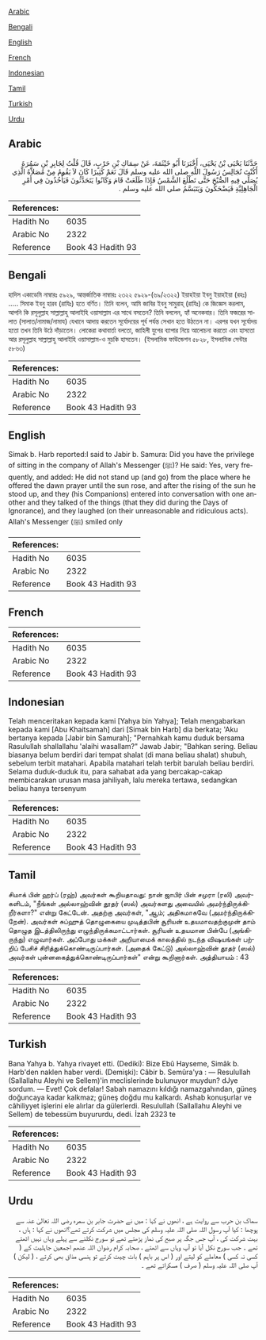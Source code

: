 [Arabic](#arabic)

[Bengali](#bengali)

[English](#english)

[French](#french)

[Indonesian](#indonesian)

[Tamil](#tamil)

[Turkish](#turkish)

[Urdu](#urdu)

## Arabic


<div dir="rtl" lang="ar" style={{fontSize:'larger',backgroundColor:'#f8f9fa',padding:20}}>
حَدَّثَنَا يَحْيَى بْنُ يَحْيَى، أَخْبَرَنَا أَبُو خَيْثَمَةَ، عَنْ سِمَاكِ بْنِ حَرْبٍ، قَالَ قُلْتُ لِجَابِرِ بْنِ سَمُرَةَ أَكُنْتَ تُجَالِسُ رَسُولَ اللَّهِ صلى الله عليه وسلم قَالَ نَعَمْ كَثِيرًا كَانَ لاَ يَقُومُ مِنْ مُصَلاَّهُ الَّذِي يُصَلِّي فِيهِ الصُّبْحَ حَتَّى تَطْلُعَ الشَّمْسُ فَإِذَا طَلَعَتْ قَامَ وَكَانُوا يَتَحَدَّثُونَ فَيَأْخُذُونَ فِي أَمْرِ الْجَاهِلِيَّةِ فَيَضْحَكُونَ وَيَتَبَسَّمُ صلى الله عليه وسلم ‏.‏
</div>
<div style={{backgroundColor:'#f8f9fa',padding:20, marginBottom: 10}}><table> <thead> <tr> <th>References:</th> <th></th> </tr> </thead> <tbody><tr><td>Hadith No</td><td>6035</td></tr><tr><td>Arabic No</td><td>2322</td></tr><tr><td>Reference</td><td>Book 43 Hadith 93</td></tr></tbody></table></div>

## Bengali


<div dir="ltr" lang="bn" style={{fontSize:'larger',backgroundColor:'#f8f9fa',padding:20}}>
হাদিস একাডেমি নাম্বারঃ ৫৯২৯, আন্তর্জাতিক নাম্বারঃ ২৩২২ ৫৯২৯-(৬৯/২৩২২) ইয়াহইয়া ইবনু ইয়াহইয়া (রহঃ) ..... সিমাক ইবনু হারব (রাযিঃ) হতে বর্ণিত। তিনি বলেন, আমি জাবির ইবনু সামুরাহ্ (রাযিঃ) কে জিজ্ঞেস করলাম, আপনি কি রসূলুল্লাহ সাল্লাল্লাহু আলাইহি ওয়াসাল্লাম এর সাথে বসতেন? তিনি বললেন, হ্যাঁ অনেকবার। তিনি ফজরের সালাত (সালাত/নামাজ/নামায) যেখানে আদায় করতেন সূর্যোদয়ের পূর্ব পর্যন্ত সেখান হতে উঠতেন না। এরপর যখন সূর্যোদয় হতো তখন তিনি উঠে দাঁড়াতেন। লোকেরা কথাবার্তা বলতো, জাহিলী যুগের ব্যাপার নিয়ে আলোচনা করতো এবং হাসতো আর রসূলুল্লাহ সাল্লাল্লাহু আলাইহি ওয়াসাল্লাম-ও মুচকি হাসতেন। (ইসলামিক ফাউন্ডেশন ৫৮২৮, ইসলামিক সেন্টার ৫৮৬৩)
</div>
<div style={{backgroundColor:'#f8f9fa',padding:20, marginBottom: 10}}><table> <thead> <tr> <th>References:</th> <th></th> </tr> </thead> <tbody><tr><td>Hadith No</td><td>6035</td></tr><tr><td>Arabic No</td><td>2322</td></tr><tr><td>Reference</td><td>Book 43 Hadith 93</td></tr></tbody></table></div>

## English


<div dir="ltr" lang="en" style={{fontSize:'larger',backgroundColor:'#f8f9fa',padding:20}}>
Simak b. Harb reported:I said to Jabir b. Samura: Did you have the privilege of sitting in the company of Allah's Messenger (ﷺ)? He said: Yes, very frequently, and added: He did not stand up (and go) from the place where he offered the dawn prayer until the sun rose, and after the rising of the sun he stood up, and they (his Companions) entered into conversation with one another and they talked of the things (that they did during the Days of Ignorance), and they laughed (on their unreasonable and ridiculous acts). Allah's Messenger (ﷺ) smiled only
</div>
<div style={{backgroundColor:'#f8f9fa',padding:20, marginBottom: 10}}><table> <thead> <tr> <th>References:</th> <th></th> </tr> </thead> <tbody><tr><td>Hadith No</td><td>6035</td></tr><tr><td>Arabic No</td><td>2322</td></tr><tr><td>Reference</td><td>Book 43 Hadith 93</td></tr></tbody></table></div>

## French


<div dir="ltr" lang="fr" style={{fontSize:'larger',backgroundColor:'#f8f9fa',padding:20}}>

</div>
<div style={{backgroundColor:'#f8f9fa',padding:20, marginBottom: 10}}><table> <thead> <tr> <th>References:</th> <th></th> </tr> </thead> <tbody><tr><td>Hadith No</td><td>6035</td></tr><tr><td>Arabic No</td><td>2322</td></tr><tr><td>Reference</td><td>Book 43 Hadith 93</td></tr></tbody></table></div>

## Indonesian


<div dir="ltr" lang="id" style={{fontSize:'larger',backgroundColor:'#f8f9fa',padding:20}}>
Telah menceritakan kepada kami [Yahya bin Yahya]; Telah mengabarkan kepada kami [Abu Khaitsamah] dari [Simak bin Harb] dia berkata; 'Aku bertanya kepada [Jabir bin Samurah]; "Pernahkah kamu duduk bersama Rasulullah shallallahu 'alaihi wasallam?" Jawab Jabir; "Bahkan sering. Beliau biasanya belum berdiri dari tempat shalat (di mana beliau shalat) shubuh, sebelum terbit matahari. Apabila matahari telah terbit barulah beliau berdiri. Selama duduk-duduk itu, para sahabat ada yang bercakap-cakap membicarakan urusan masa jahiliyah, lalu mereka tertawa, sedangkan beliau hanya tersenyum
</div>
<div style={{backgroundColor:'#f8f9fa',padding:20, marginBottom: 10}}><table> <thead> <tr> <th>References:</th> <th></th> </tr> </thead> <tbody><tr><td>Hadith No</td><td>6035</td></tr><tr><td>Arabic No</td><td>2322</td></tr><tr><td>Reference</td><td>Book 43 Hadith 93</td></tr></tbody></table></div>

## Tamil


<div dir="ltr" lang="ta" style={{fontSize:'larger',backgroundColor:'#f8f9fa',padding:20}}>
சிமாக் பின் ஹர்ப் (ரஹ்) அவர்கள் கூறியதாவது: நான் ஜாபிர் பின் சமுரா (ரலி) அவர்களிடம், "நீங்கள் அல்லாஹ்வின் தூதர் (ஸல்) அவர்களது அவையில் அமர்ந்திருக்கிறீர்களா?" என்று கேட்டேன். அதற்கு அவர்கள், "ஆம்; அதிகமாகவே (அமர்ந்திருக்கிறேன்). அவர்கள் சுப்ஹுத் தொழுகையை முடித்தபின் சூரியன் உதயமாவதற்குமுன் தாம் தொழுத இடத்திலிருந்து எழுந்திருக்கமாட்டார்கள். சூரியன் உதயமான பின்பே (அங்கிருந்து) எழுவார்கள். அப்போது மக்கள் அறியாமைக் காலத்தில் நடந்த விஷயங்கள் பற்றிப் பேசிச் சிரித்துக்கொண்டிருப்பார்கள். (அதைக் கேட்டு) அல்லாஹ்வின் தூதர் (ஸல்) அவர்கள் புன்னகைத்துக்கொண்டிருப்பார்கள்" என்று கூறினார்கள். அத்தியாயம் : 43
</div>
<div style={{backgroundColor:'#f8f9fa',padding:20, marginBottom: 10}}><table> <thead> <tr> <th>References:</th> <th></th> </tr> </thead> <tbody><tr><td>Hadith No</td><td>6035</td></tr><tr><td>Arabic No</td><td>2322</td></tr><tr><td>Reference</td><td>Book 43 Hadith 93</td></tr></tbody></table></div>

## Turkish


<div dir="ltr" lang="tr" style={{fontSize:'larger',backgroundColor:'#f8f9fa',padding:20}}>
Bana Yahya b. Yahya rivayet etti. (Dediki): Bize Ebû Hayseme, Simâk b. Harb'den naklen haber verdi. (Demişki): Câbir b. Semûra'ya : — Resulullah (Sallallahu Aleyhi ve Sellem)'in meclislerinde bulunuyor muydun? dJye sordum. — Evet! Çok defalar! Sabah namazını kıldığı namazgahından, güneş doğuncaya kadar kalkmaz; güneş doğdu mu kalkardı. Ashab konuşurlar ve câhiliyyet işlerini ele alırlar da gülerlerdi. Resulullah (Sallallahu Aleyhi ve Sellem) de tebessüm buyururdu, dedi. İzah 2323 te
</div>
<div style={{backgroundColor:'#f8f9fa',padding:20, marginBottom: 10}}><table> <thead> <tr> <th>References:</th> <th></th> </tr> </thead> <tbody><tr><td>Hadith No</td><td>6035</td></tr><tr><td>Arabic No</td><td>2322</td></tr><tr><td>Reference</td><td>Book 43 Hadith 93</td></tr></tbody></table></div>

## Urdu


<div dir="rtl" lang="ur" style={{fontSize:'larger',backgroundColor:'#f8f9fa',padding:20}}>
سماک بن حرب سے روایت ہے ، انھوں نے کہا : میں نے حضرت جابر بن سمرہ رضی اللہ تعالیٰ عنہ سے پوچھا : کیا آپ رسول اللہ صلی اللہ علیہ وسلم کی مجلس میں شرکت کرتے تھے؟انھوں نے کہا : ہاں ، بہت شرکت کی ، آپ جس جگہ پر صبح کی نماز پڑھتے تھے تو سورج نکلنے سے پہلے وہاں نہیں اٹھتے تھے ۔ جب سورج نکل آیا تو آپ وہاں سے اٹھتے ، صحابہ کرام رضوان اللہ عنھم اجمعین جاہلیت کے ( کسی نہ کسی ) معاملے کو لیتے اور ( اس پر باہم ) بات چیت کرتے تو ہنسی مذاق بھی کرتے ، ( لیکن ) آپ صلی اللہ علیہ وسلم ( صرف ) مسکراتے تھے ۔
</div>
<div style={{backgroundColor:'#f8f9fa',padding:20, marginBottom: 10}}><table> <thead> <tr> <th>References:</th> <th></th> </tr> </thead> <tbody><tr><td>Hadith No</td><td>6035</td></tr><tr><td>Arabic No</td><td>2322</td></tr><tr><td>Reference</td><td>Book 43 Hadith 93</td></tr></tbody></table></div>